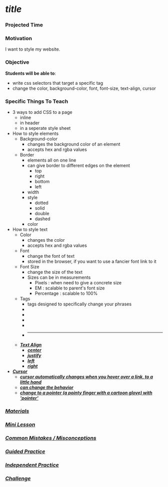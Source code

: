# ___title___

### Projected Time


### Motivation
I want to style my website.


### Objective
**Students will be able to**:
- write css selectors that target a specific tag
- change the color, background-color, font, font-size, text-align, cursor


### Specific Things To Teach
- 3 ways to add CSS to a page
	- inline 
	- in header
	- in a seperate style sheet
- How to style elements
	- Background-color
		- changes the background color of an element
		- accepts hex and rgba values
	- Border
		- elements all on one line
		- can give border to different edges on the element
			- top
			- right
			- bottom
			- left
		- width
		- style
			- dotted
			- solid
			- double
			- dashed
		- color
- How to style text
	- Color
		- changes the color
		- accepts hex and rgba values
	- Font
		- change the font of text
		- stored in the browser, if you want to use a fancier font link to it
	- Font Size
		- change the size of the text
		- Sizes can be in measurements
			- Pixels : when need to give a concrete size
			- EM : scalable to parent's font size
			- Percentage : scalable to 100%
	- Tags
		- tags designed to specifically change your phrases
		- <strong>
		- <u>
		- <em>
		- <strikethrough>
		- <hr>
	- Text Align
		- center
		- justify
		- left
		- right
- Cursor
	- cursor automatically changes when you hover over a link, to a little hand
	- can change the behavior 
	- change to a pointer (a pointy finger with a cartoon glove) with 'pointer'

### Materials


### Mini Lesson


### Common Mistakes / Misconceptions


### Guided Practice


### Independent Practice


### Challenge
